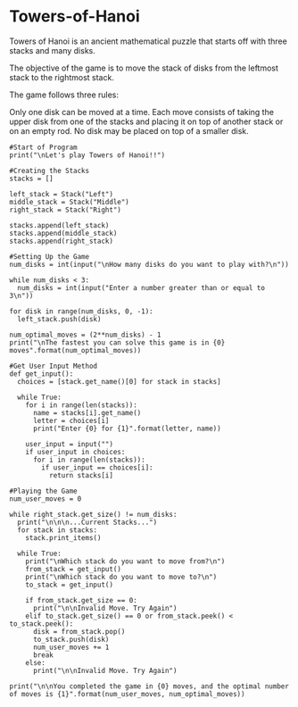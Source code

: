 # Towers-of-Hanoi

Towers of Hanoi is an ancient mathematical puzzle that starts off with three stacks and many disks.

The objective of the game is to move the stack of disks from the leftmost stack to the rightmost stack.

The game follows three rules:

Only one disk can be moved at a time.
Each move consists of taking the upper disk from one of the stacks and placing it on top of another stack or on an empty rod.
No disk may be placed on top of a smaller disk.

```
#Start of Program
print("\nLet's play Towers of Hanoi!!")

#Creating the Stacks
stacks = []

left_stack = Stack("Left")
middle_stack = Stack("Middle")
right_stack = Stack("Right")

stacks.append(left_stack)
stacks.append(middle_stack)
stacks.append(right_stack)

#Setting Up the Game
num_disks = int(input("\nHow many disks do you want to play with?\n"))

while num_disks < 3:
  num_disks = int(input("Enter a number greater than or equal to 3\n"))

for disk in range(num_disks, 0, -1):
  left_stack.push(disk)

num_optimal_moves = (2**num_disks) - 1
print("\nThe fastest you can solve this game is in {0} moves".format(num_optimal_moves))

#Get User Input Method
def get_input():
  choices = [stack.get_name()[0] for stack in stacks]

  while True:
    for i in range(len(stacks)):
      name = stacks[i].get_name()
      letter = choices[i]
      print("Enter {0} for {1}".format(letter, name))

    user_input = input("")
    if user_input in choices:
      for i in range(len(stacks)):
        if user_input == choices[i]:
          return stacks[i]
          
#Playing the Game
num_user_moves = 0

while right_stack.get_size() != num_disks:
  print("\n\n\n...Current Stacks...")
  for stack in stacks:
    stack.print_items()

  while True:
    print("\nWhich stack do you want to move from?\n")
    from_stack = get_input()
    print("\nWhich stack do you want to move to?\n")
    to_stack = get_input()

    if from_stack.get_size == 0:
      print("\n\nInvalid Move. Try Again")
    elif to_stack.get_size() == 0 or from_stack.peek() < to_stack.peek():
      disk = from_stack.pop()
      to_stack.push(disk)
      num_user_moves += 1
      break
    else:
      print("\n\nInvalid Move. Try Again")

print("\n\nYou completed the game in {0} moves, and the optimal number of moves is {1}".format(num_user_moves, num_optimal_moves))
```
